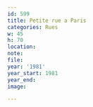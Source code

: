 ```yaml
---
id: 599
title: Petite rue a Paris
categories: Rues
w: 45
h: 70
location:
note:
file:
year: '1981'
year_start: 1981
year_end:
image:

---
```

